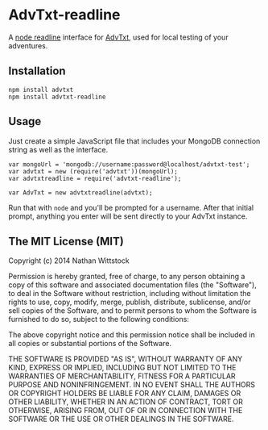AdvTxt-readline
===============

A [node readline][readline] interface for [AdvTxt][advtxt], used for local 
testing of your adventures.


[readline]: http://nodejs.org/api/readline.html
[advtxt]: http://github.com/fardog/advtxt

Installation
------------

```
npm install advtxt
npm install advtxt-readline
```

Usage
-----

Just create a simple JavaScript file that includes your MongoDB connection 
string as well as the interface.

```
var mongoUrl = 'mongodb://username:password@localhost/advtxt-test';
var advtxt = new (require('advtxt'))(mongoUrl);
var advtxtreadline = require('advtxt-readline');

var AdvTxt = new advtxtreadline(advtxt);
```

Run that with `node` and you'll be prompted for a username. After that initial 
prompt, anything you enter will be sent directly to your AdvTxt instance.

The MIT License (MIT)
---------------------

Copyright (c) 2014 Nathan Wittstock

Permission is hereby granted, free of charge, to any person obtaining a copy
of this software and associated documentation files (the "Software"), to deal
in the Software without restriction, including without limitation the rights
to use, copy, modify, merge, publish, distribute, sublicense, and/or sell
copies of the Software, and to permit persons to whom the Software is
furnished to do so, subject to the following conditions:

The above copyright notice and this permission notice shall be included in
all copies or substantial portions of the Software.

THE SOFTWARE IS PROVIDED "AS IS", WITHOUT WARRANTY OF ANY KIND, EXPRESS OR
IMPLIED, INCLUDING BUT NOT LIMITED TO THE WARRANTIES OF MERCHANTABILITY,
FITNESS FOR A PARTICULAR PURPOSE AND NONINFRINGEMENT. IN NO EVENT SHALL THE
AUTHORS OR COPYRIGHT HOLDERS BE LIABLE FOR ANY CLAIM, DAMAGES OR OTHER
LIABILITY, WHETHER IN AN ACTION OF CONTRACT, TORT OR OTHERWISE, ARISING FROM,
OUT OF OR IN CONNECTION WITH THE SOFTWARE OR THE USE OR OTHER DEALINGS IN
THE SOFTWARE.

